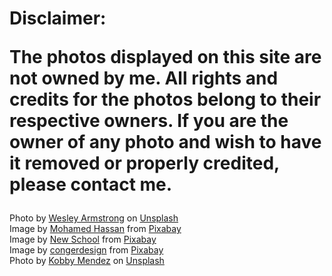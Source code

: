 <h1>Disclaimer:

The photos displayed on this site are not owned by me. All rights and credits for the photos belong to their respective owners. If you are the owner of any photo and wish to have it removed or properly credited, please contact me.</h1>


Photo by <a href="https://unsplash.com/@westhephotographer?utm_content=creditCopyText&utm_medium=referral&utm_source=unsplash">Wesley Armstrong</a> on <a href="https://unsplash.com/photos/a-very-tall-building-with-lots-of-windows-skp1RsILB8k?utm_content=creditCopyText&utm_medium=referral&utm_source=unsplash">Unsplash</a><br>
Image by <a href="https://pixabay.com/users/mohamed_hassan-5229782/?utm_source=link-attribution&utm_medium=referral&utm_campaign=image&utm_content=8707406">Mohamed Hassan</a> from <a href="https://pixabay.com//?utm_source=link-attribution&utm_medium=referral&utm_campaign=image&utm_content=8707406">Pixabay</a><br>
Image by <a href="https://pixabay.com/users/newjerseycoffeeschool-43256196/?utm_source=link-attribution&utm_medium=referral&utm_campaign=image&utm_content=8782893">New School</a> from <a href="https://pixabay.com//?utm_source=link-attribution&utm_medium=referral&utm_campaign=image&utm_content=8782893">Pixabay</a><br>
Image by <a href="https://pixabay.com/users/congerdesign-509903/?utm_source=link-attribution&utm_medium=referral&utm_campaign=image&utm_content=8693748">congerdesign</a> from <a href="https://pixabay.com//?utm_source=link-attribution&utm_medium=referral&utm_campaign=image&utm_content=8693748">Pixabay</a><br>
Photo by <a href="https://unsplash.com/@kobbymendez?utm_content=creditCopyText&utm_medium=referral&utm_source=unsplash">Kobby Mendez</a> on <a href="https://unsplash.com/photos/doughnut-with-toppings-q54Oxq44MZs?utm_content=creditCopyText&utm_medium=referral&utm_source=unsplash">Unsplash</a>
